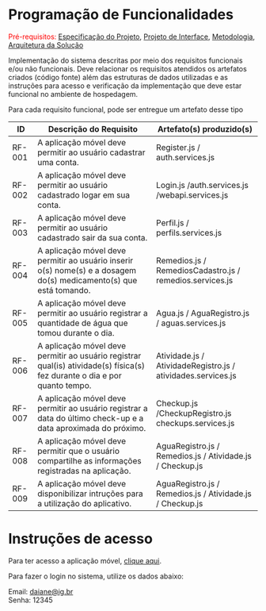# Programação de Funcionalidades

<span style="color:red">Pré-requisitos: <a href="https://github.com/ICEI-PUC-Minas-PMV-ADS/pmv-ads-2023-1-e3-proj-mov-t4-melhor-idade/blob/main/docs/02-Especifica%C3%A7%C3%A3o%20do%20Projeto.md"> Especificação do Projeto</a></span>, <a href="https://github.com/ICEI-PUC-Minas-PMV-ADS/pmv-ads-2023-1-e3-proj-mov-t4-melhor-idade/blob/main/docs/04-Projeto%20de%20Interface.md"> Projeto de Interface</a>, <a href="https://github.com/ICEI-PUC-Minas-PMV-ADS/pmv-ads-2023-1-e3-proj-mov-t4-melhor-idade/blob/main/docs/03-Metodologia.md"> Metodologia</a>, <a href="https://github.com/ICEI-PUC-Minas-PMV-ADS/pmv-ads-2023-1-e3-proj-mov-t4-melhor-idade/blob/main/docs/05-Arquitetura%20da%20Solu%C3%A7%C3%A3o.md"> Arquitetura da Solução</a>

Implementação do sistema descritas por meio dos requisitos funcionais e/ou não funcionais. Deve relacionar os requisitos atendidos os artefatos criados (código fonte) além das estruturas de dados utilizadas e as instruções para acesso e verificação da implementação que deve estar funcional no ambiente de hospedagem.

Para cada requisito funcional, pode ser entregue um artefato desse tipo

|ID    | Descrição do Requisito  | Artefato(s) produzido(s) |
|------|-----------------------------------------|----|
|RF-001| A aplicação móvel deve permitir ao usuário cadastrar uma conta. | Register.js / auth.services.js  | 
|RF-002| A aplicação móvel deve permitir ao usuário cadastrado logar em sua conta. | Login.js /auth.services.js /webapi.services.js  | 
|RF-003| A aplicação móvel deve permitir ao usuário cadastrado sair da sua conta.  |Perfil.js / perfils.services.js  |
|RF-004| A aplicação móvel deve permitir ao usuário inserir o(s) nome(s) e a dosagem do(s) medicamento(s) que está tomando.   | Remedios.js / RemediosCadastro.js / remedios.services.js |
|RF-005| A aplicação móvel deve permitir ao usuário registrar a quantidade de água que tomou durante o dia. | Agua.js / AguaRegistro.js / aguas.services.js |
|RF-006| A aplicação móvel deve permitir ao usuário registrar qual(is) atividade(s) física(s) fez durante o dia e por quanto tempo.|Atividade.js / AtividadeRegistro.js / atividades.services.js   |
|RF-007| A aplicação móvel deve permitir ao usuário registrar a data do último check-up e a data aproximada do próximo. |   Checkup.js /CheckupRegistro.js  checkups.services.js |
|RF-008| A aplicação móvel deve permitir que o usuário compartilhe as informações registradas na aplicação.   | AguaRegistro.js / Remedios.js / Atividade.js / Checkup.js |
|RF-009| A aplicação móvel deve disponibilizar intruções para a utilização do aplicativo.  |  AguaRegistro.js / Remedios.js /  Atividade.js /   Checkup.js |

# Instruções de acesso

Para ter acesso a aplicação móvel, <a href="https://snack.expo.dev/@procopiodaiane/melhor-idade">clique aqui</a>.

Para fazer o login no sistema, utilize os dados abaixo:

Email: daiane@ig.br
<br>
Senha: 12345
